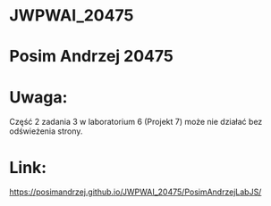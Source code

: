 # JWPWAI_20475
# Posim Andrzej 20475
# Uwaga:
Część 2 zadania 3 w laboratorium 6 (Projekt 7) może nie działać bez odświeżenia strony.
# Link:
https://posimandrzej.github.io/JWPWAI_20475/PosimAndrzejLabJS/
